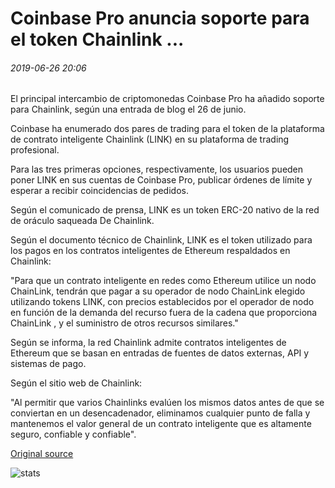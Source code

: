 # Coinbase Pro anuncia soporte para el token Chainlink ...

###### 2019-06-26 20:06

El principal intercambio de criptomonedas Coinbase Pro ha añadido soporte para Chainlink, según una entrada de blog el 26 de junio.

Coinbase ha enumerado dos pares de trading para el token de la plataforma de contrato inteligente Chainlink (LINK) en su plataforma de trading profesional.

Para las tres primeras opciones, respectivamente, los usuarios pueden poner LINK en sus cuentas de Coinbase Pro, publicar órdenes de límite y esperar a recibir coincidencias de pedidos.

Según el comunicado de prensa, LINK es un token ERC-20 nativo de la red de oráculo saqueada De Chainlink.

Según el documento técnico de Chainlink, LINK es el token utilizado para los pagos en los contratos inteligentes de Ethereum respaldados en Chainlink:

"Para que un contrato inteligente en redes como Ethereum utilice un nodo ChainLink, tendrán que pagar a su operador de nodo ChainLink elegido utilizando tokens LINK, con precios establecidos por el operador de nodo en función de la demanda del recurso fuera de la cadena que proporciona ChainLink , y el suministro de otros recursos similares."

Según se informa, la red Chainlink admite contratos inteligentes de Ethereum que se basan en entradas de fuentes de datos externas, API y sistemas de pago.

Según el sitio web de Chainlink:

"Al permitir que varios Chainlinks evalúen los mismos datos antes de que se conviertan en un desencadenador, eliminamos cualquier punto de falla y mantenemos el valor general de un contrato inteligente que es altamente seguro, confiable y confiable".

[Original source](https://cointelegraph.com/news/coinbase-pro-announces-support-for-chainlink-token)

![stats](https://c.statcounter.com/11760860/0/a89fa40b/1/ "stats")